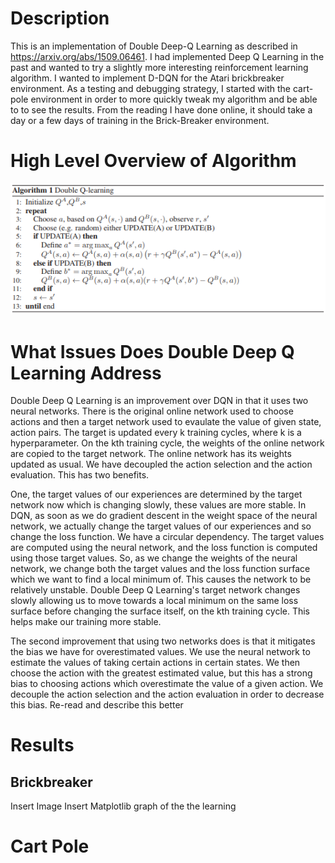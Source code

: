 # Description 
This is an implementation of Double Deep-Q Learning as described in https://arxiv.org/abs/1509.06461. I had implemented Deep Q Learning in the past and wanted to try a slightly more interesting reinforcement learning algorithm. I wanted to implement D-DQN for the Atari brickbreaker environment. As a testing and debugging strategy, I started with the cart-pole environment in order to more quickly tweak my algorithm and be able to to see the results. From the reading I have done online, it should take a day or a few days of training in the Brick-Breaker environment. 

# High Level Overview of Algorithm
![DDQN Pseudo Code](images/DDQN_Pseudo_Code.png)


# What Issues Does Double Deep Q Learning Address
Double Deep Q Learning is an improvement over DQN in that it uses two neural networks. There is the original online network used to choose actions and then a target network used to evaulate the value of given state, action pairs. The target is updated every k training cycles, where k is a hyperparameter. On the kth training cycle, the weights of the online network are copied to the target network. The online network has its weights updated as usual. We have decoupled the action selection and the action evaluation. This has two benefits. 

One, the target values of our experiences are determined by the target network now which is changing slowly, these values are more stable. In DQN, as soon as we do gradient descent in the weight space of the neural network, we actually change the target values of our experiences and so change the loss function. We have a circular dependency. The target values are computed using the neural network, and the loss function is computed using those target values. So, as we change the weights of the neural network, we change both the target values and the loss function surface which we want to find a local minimum of. This causes the network to be relatively unstable. Double Deep Q Learning's target network changes slowly allowing us to move towards a local minimum on the same loss surface before changing the surface itself, on the kth training cycle. This helps make our training more stable.

The second improvement that using two networks does is that it mitigates the bias we have for overestimated values. We use the neural network to estimate the values of taking certain actions in certain states. We then choose the action with the greatest estimated value, but this has a strong bias to choosing actions which overestimate the value of a given action. We decouple the action selection and the action evaluation in order to decrease this bias. Re-read and describe this better


# Results
## Brickbreaker 
Insert Image
Insert Matplotlib graph of the the learning


# Cart Pole

